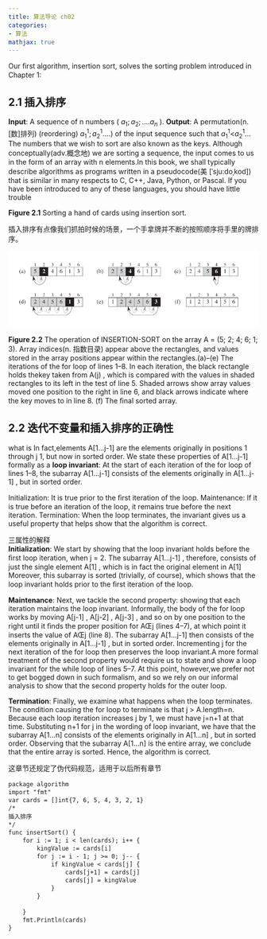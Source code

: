 ```yaml
---
title: 算法导论 ch02
categories:
- 算法
mathjax: true
---
```



Our ﬁrst algorithm, insertion sort, solves the sorting problem introduced in Chapter 1:
<!-- more -->

## 2.1 插入排序

**Input**: A sequence of n numbers ( $a_1; a_2;.... a_n$ ).
**Output**: A permutation(n.[数]排列) (reordering) $a^1_1; a^1_2$....) of the input sequence such that $a^1_1$<$a^1_2$...
The numbers that we wish to sort are also known as the keys. Although conceptually(adv.概念地) we are sorting a sequence, the input comes to us in the form of an array with n elements.In this book, we shall typically describe algorithms as programs written in a pseudocode(美 [ˈsju:doˌkod]) that is similar in many respects to C, C++, Java, Python, or Pascal. If you have been introduced to any of these languages, you should have little trouble 

**Figure 2.1** Sorting a hand of cards using insertion sort.

插入排序有点像我们抓拍时候的场景，一个手拿牌并不断的按照顺序将手里的牌排序。

![figure2.2](./../../../picture/算法导论/algorithm_2.2.png)

**Figure 2.2** The operation of INSERTION-SORT on the array A = (5; 2; 4; 6; 1; 3). Array indices(n. 指数目录) appear above the rectangles, and values stored in the array positions appear within the rectangles.(a)–(e) The iterations of the for loop of lines 1–8. In each iteration, the black rectangle holds thekey taken from A(j) , which is compared with the values in shaded rectangles to its left in the test of line 5. Shaded arrows show array values moved one position to the right in line 6, and black arrows indicate where the key moves to in line 8. (f) The ﬁnal sorted array.

## 2.2 迭代不变量和插入排序的正确性

what is In fact,elements A[1...j-1] are the elements originally in positions 1 through j 1, but now in sorted order. We state these properties of A[1...j-1] formally as a **loop invariant**: At the start of each iteration of the for loop of lines 1–8, the subarray A[1...j-1] consists of the elements originally in A[1...j-1] , but in sorted order.

Initialization: It is true prior to the ﬁrst iteration of the loop.
Maintenance: If it is true before an iteration of the loop, it remains true before the
next iteration. Termination: When the loop terminates, the invariant gives us a useful property that helps show that the algorithm is correct.

三属性的解释  
**Initialization**: We start by showing that the loop invariant holds before the ﬁrst
loop iteration, when j = 2. The subarray A[1...j-1] , therefore, consists
of just the single element A[1] , which is in fact the original element in A[1]
Moreover, this subarray is sorted (trivially, of course), which shows that the
loop invariant holds prior to the ﬁrst iteration of the loop.

**Maintenance**: Next, we tackle the second property: showing that each iteration
maintains the loop invariant. Informally, the body of the for loop works by
moving A[j-1] , A[j-2] , A[j-3] , and so on by one position to the right
until it ﬁnds the proper position for AŒj (lines 4–7), at which point it inserts
the value of AŒj (line 8). The subarray A[1...j-1] then consists of the elements
originally in A[1...j-1] , but in sorted order. Incrementing j for the next iteration
of the for loop then preserves the loop invariant.A more formal treatment of the second property would require us to state and
show a loop invariant for the while loop of lines 5–7. At this point, however,we prefer not to get bogged down in such formalism, and so we rely on our
informal analysis to show that the second property holds for the outer loop.

**Termination**: Finally, we examine what happens when the loop terminates. The
condition causing the for loop to terminate is that j > A.length=n. Because
each loop iteration increases j by 1, we must have j=n+1 at that time.
Substituting n+1 for j in the wording of loop invariant, we have that the
subarray A[1...n] consists of the elements originally in A[1...n] , but in sorted
order. Observing that the subarray A[1...n] is the entire array, we conclude that
the entire array is sorted. Hence, the algorithm is correct.

这章节还规定了伪代码规范，适用于以后所有章节

```golang
package algorithm
import "fmt"
var cards = []int{7, 6, 5, 4, 3, 2, 1}
/*
插入排序
*/
func insertSort() {
	for i := 1; i < len(cards); i++ {
		kingValue := cards[i]
		for j := i - 1; j >= 0; j-- {
			if kingValue < cards[j] {
				cards[j+1] = cards[j]
				cards[j] = kingValue
			}
		}

	}
	fmt.Println(cards)
}

```